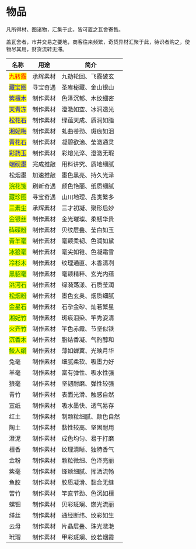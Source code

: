 # 物品

凡所得材、图诸物，汇集于此，皆可置之瓦舍寄售。

盖瓦舍者，市井交易之要地，商客往来频繁，奇货异材汇聚于此，待识者购之，使物尽其用，财货流转无滞。



| 名称                                    | 用途   | 简介         |
| ------------------------------------- | ---- | ---------- |
| <mark style="color:red;">九转霰</mark>   | 承辉素材 | 九劫轮回、飞霰破玄  |
| <mark style="color:blue;">藏宝图</mark>  | 寻宝奇遇 | 圣库秘藏、金山银山  |
| <mark style="color:blue;">紫檀木</mark>  | 制作素材 | 色泽沉郁、木纹细密  |
| <mark style="color:blue;">天青冻</mark>  | 制作素材 | 澄澈如空、冰润透光  |
| <mark style="color:blue;">松花石</mark>  | 制作素材 | 绿蕴天成、质润如脂  |
| <mark style="color:blue;">湘妃梅</mark>  | 制作素材 | 虬曲苍劲、斑痕如泪  |
| <mark style="color:blue;">青花石</mark>  | 制作素材 | 凝碧欲滴、莹澈通灵  |
| <mark style="color:blue;">彩药玉</mark>  | 制作素材 | 彩熔光淬、澄澈无瑕  |
| <mark style="color:blue;">端砚墨</mark>  | 完成推敲 | 用料讲究、质地细腻  |
| 松烟墨                                   | 加速推敲 | 墨色黑亮、持久光泽  |
| <mark style="color:green;">浣花笺</mark> | 刷新奇遇 | 颜色艳丽、纸质细腻  |
| <mark style="color:green;">藏珍图</mark> | 寻宝奇遇 | 山川地理、品类繁多  |
| <mark style="color:green;">三素尘</mark> | 承辉素材 | 三才初凝、聚形启妙  |
| <mark style="color:green;">金银丝</mark> | 制作素材 | 金光璀璨、柔韧华贵  |
| <mark style="color:green;">砗磲粉</mark> | 制作素材 | 贝纹层叠、莹白如玉  |
| <mark style="color:green;">青羊毫</mark> | 制作素材 | 毫颖柔韧、色润如黛  |
| <mark style="color:green;">冰狼毫</mark> | 制作素材 | 毫尖如锥、色凝霜雪  |
| <mark style="color:green;">冷杉木</mark> | 制作素材 | 纹理通直、木香清冽  |
| <mark style="color:green;">黑貂毫</mark> | 制作素材 | 毫颖精粹、玄光内蕴  |
| <mark style="color:green;">洮河石</mark> | 制作素材 | 绿漪荡漾、石质莹润  |
| <mark style="color:green;">松烟粉</mark> | 制作素材 | 墨色玄奥、烟质细腻  |
| <mark style="color:green;">金星石</mark> | 制作素材 | 石孕金砂、灿若繁星  |
| <mark style="color:green;">湘妃竹</mark> | 制作素材 | 斑痕泪染、竿秀姿清  |
| <mark style="color:green;">火齐竹</mark> | 制作素材 | 竿色赤霞、节坚似铁  |
| <mark style="color:green;">沉香木</mark> | 制作素材 | 脂结香凝、气韵醇和  |
| <mark style="color:green;">鲛人绢</mark> | 制作素材 | 薄如蝉翼、光映月华  |
| 兔毫                                    | 制作素材 | 细腻柔软、吸墨力好  |
| 羊毫                                    | 制作素材 | 富有弹性、吸水性强  |
| 狼毫                                    | 制作素材 | 坚韧耐磨、弹性较强  |
| 青竹                                    | 制作素材 | 表面光滑、触感自然  |
| 宣纸                                    | 制作素材 | 吸水墨快、透气易存  |
| 红土                                    | 制作素材 | 制颗粒细腻、颜色自然 |
| 陶土                                    | 制作素材 | 黏性较高、坚固耐用  |
| 澄泥                                    | 制作素材 | 成色均匀、易于打磨  |
| 檀香                                    | 制作素材 | 纹理清晰、独特香气  |
| 金粉                                    | 制作素材 | 颗粒微细、色泽亮丽  |
| 紫毫                                    | 制作素材 | 锋颖细腻、挥洒流畅  |
| 鱼胶                                    | 制作素材 | 胶质凝滑、黏合无缝  |
| 苦竹                                    | 制作素材 | 竿直节劲、色沉如檀  |
| 螺钿                                    | 制作素材 | 贝彩斑斓、嵌光流丽  |
| 缂丝                                    | 制作素材 | 通经断纬、纹彩如生  |
| 云母                                    | 制作素材 | 片晶层叠、珠光潋滟  |
| 玳瑁                                    | 制作素材 | 甲彩斑斓、纹若烟霞  |

